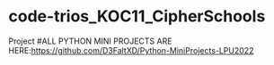 # code-trios_KOC11_CipherSchools
Project
       #ALL PYTHON MINI PROJECTS ARE HERE:https://github.com/D3FaltXD/Python-MiniProjects-LPU2022
       
